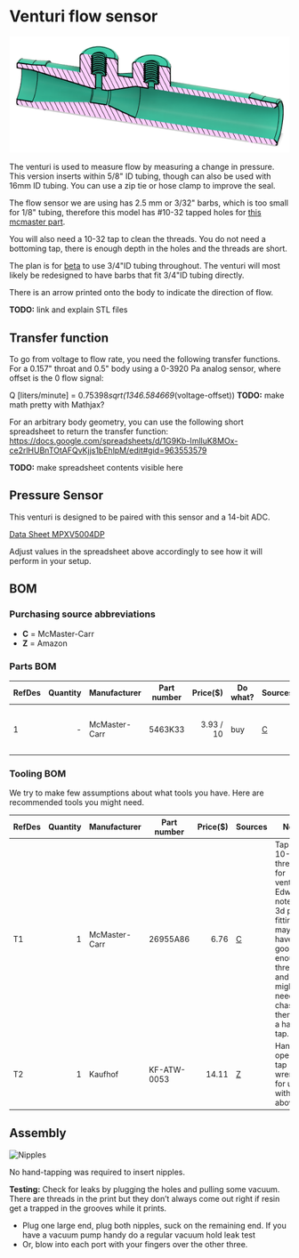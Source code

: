 # Venturi flow sensor

![Rendering](screenshot.png)

The venturi is used to measure flow by measuring a change in pressure.
This version inserts within 5/8" ID tubing, though can also be used with 16mm ID tubing. 
You can use a zip tie or hose clamp to improve the seal. 

The flow sensor we are using has 2.5 mm or 3/32" barbs, which is too small for 1/8" tubing, therefore this model has #10-32 tapped holes for [this mcmaster part](https://www.mcmaster.com/5463k33).

You will also need a 10-32 tap to clean the threads. You do not need a bottoming tap, there is enough depth in the holes and the threads are short.

The plan is for [beta](/../../4_Manufacturing_Design/Beta_Build_Instructions/README.md) to use 3/4"ID tubing throughout. The venturi will most likely be redesigned to have barbs that fit 3/4"ID tubing directly.

There is an arrow printed onto the body to indicate the direction of flow. 


**TODO:** link and explain STL files

## Transfer function

To go from voltage to flow rate, you need the following transfer functions.
For a 0.157" throat and 0.5" body using a 0-3920 Pa analog sensor, where offset is the 0 flow signal:

Q [liters/minute] = 0.75398*sqrt(1346.584669*(voltage-offset))
**TODO:** make math pretty with Mathjax?

For an arbitrary body geometry, you can use the following short spreadsheet to return the transfer function:
https://docs.google.com/spreadsheets/d/1G9Kb-ImlluK8MOx-ce2rlHUBnTOtAFQvKjjs1bEhlpM/edit#gid=963553579

**TODO:** make spreadsheet contents visible here

## Pressure Sensor

This venturi is designed to be paired with this sensor and a 14-bit ADC. 

[Data Sheet MPXV5004DP](https://www.nxp.com/docs/en/data-sheet/MPXV5004G.pdf)

Adjust values in the spreadsheet above accordingly to see how it will perform in your setup. 

## BOM

### Purchasing source abbreviations

* **C** = McMaster-Carr
* **Z** = Amazon

### Parts BOM

| RefDes | Quantity | Manufacturer  | Part number         | Price($) | Do what? | Sources         | Notes |
| ------ |---------:| ------------- | ------------------- | --------:| ----- |-----------------| ----- |
| 1      |        - | McMaster-Carr | 5463K33             | 3.93 / 10    | buy       | [C][1mcmc]      | Barbed fitting 3/32" for venturis |

[1mcmc]:   https://www.mcmaster.com/5463K33

### Tooling BOM

We try to make few assumptions about what tools you have. Here are recommended tools you might need.

| RefDes | Quantity | Manufacturer  | Part number         | Price($) | Sources         | Notes |
| ------ |---------:| ------------- | ------------------- | --------:|-----------------| ----- |
| T1     |        1 | McMaster-Carr | 26955A86            |     6.76 | [C][t1mcmc]     | Tap for 10-32 threads for venturis. Edwin notes that 3d printed fittings may not have good enough threads and you might need to chase them with a hand tap. |
| T2     |        1 | Kaufhof       | KF-ATW-0053         |    14.11 | [Z][t2amzn]     | Hand-operated tap wrenches, for use with T1 above 

[t1mcmc]:https://www.mcmaster.com/26955A86
[t2amzn]:https://www.amazon.com/gp/product/B003GKJYKI

## Assembly

![Nipples](venturi-nipples.jpg)

No hand-tapping was required to insert nipples. 

**Testing:**
Check for leaks by plugging the holes and pulling some vacuum. There are threads in the print but they don’t always come out right if resin get a trapped in the grooves while it prints.
* Plug one large end, plug both nipples, suck on the remaining end.  If you have a vacuum pump handy do a regular vacuum hold leak test
* Or, blow into each port with your fingers over the other three.

